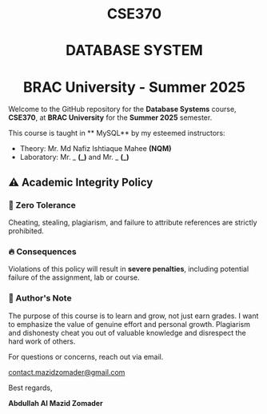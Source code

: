 # <h1 align = "center">CSE370</h1>
## <h1 align = "center">DATABASE SYSTEM</h1>
# <h1 align = "center">BRAC University - Summer 2025</h1>
Welcome to the GitHub repository for the **Database Systems** course, **CSE370**, at **BRAC University** for the **Summer 2025** semester.

This course is taught in ** MySQL** by my esteemed instructors:
- Theory: Mr. Md Nafiz Ishtiaque Mahee **(NQM)**
- Laboratory: Mr. _ **(_)** and Mr. _ **(_)**

## ⚠️ Academic Integrity Policy

### 🚫 Zero Tolerance
Cheating, stealing, plagiarism, and failure to attribute references are strictly prohibited.

### 🔥 Consequences
Violations of this policy will result in **severe penalties**, including potential failure of the assignment, lab or course.

### 📢 Author's Note
The purpose of this course is to learn and grow, not just earn grades. I want to emphasize the value of genuine effort and personal growth. Plagiarism and dishonesty cheat you out of valuable knowledge and disrespect the hard work of others.


For questions or concerns, reach out via email.

contact.mazidzomader@gmail.com

Best regards,

**Abdullah Al Mazid Zomader**

